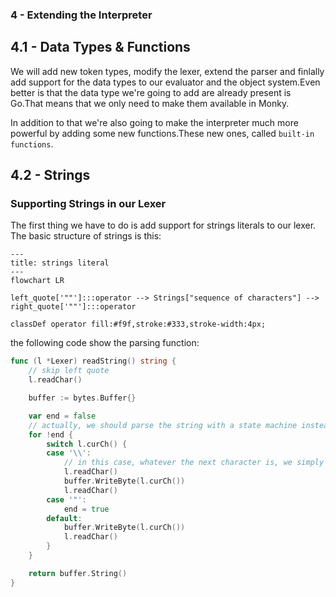 ### 4 - Extending the Interpreter

## 4.1 - Data Types & Functions

We will add new token types, modify the lexer, extend the parser and finlally add support for the data types to our evaluator and the object system.Even better is that the data type we're going to add are already present is Go.That means that we only need to make them available in Monky.

In addition to that we're also going to make the interpreter much more powerful by adding some new functions.These new ones, called `built-in functions`.

## 4.2 - Strings

### Supporting Strings in our Lexer

The first thing we have to do is add support for strings literals to our lexer. The basic structure of strings is this:

```mermaid
---
title: strings literal
---
flowchart LR

left_quote['""']:::operator --> Strings["sequence of characters"] --> right_quote['""']:::operator

classDef operator fill:#f9f,stroke:#333,stroke-width:4px;
```

the following code show the parsing function:

```go
func (l *Lexer) readString() string {
	// skip left quote
	l.readChar()

	buffer := bytes.Buffer{}

	var end = false
	// actually, we should parse the string with a state machine instead of peek char
	for !end {
		switch l.curCh() {
		case '\\':
			// in this case, whatever the next character is, we simply consume it as a basic char
			l.readChar()
			buffer.WriteByte(l.curCh())
			l.readChar()
		case '"':
			end = true
		default:
			buffer.WriteByte(l.curCh())
			l.readChar()
		}
	}

	return buffer.String()
}
```

